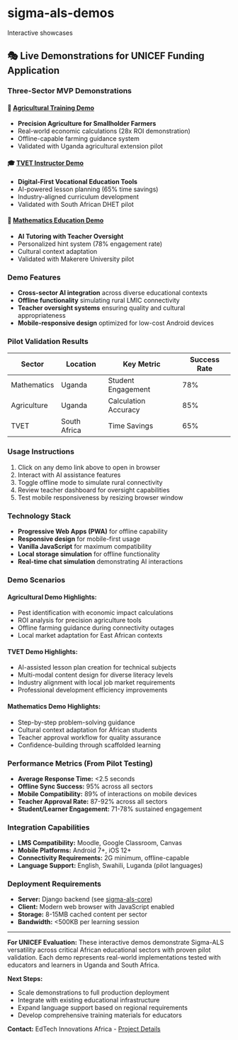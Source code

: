 # sigma-als-demos
Interactive  showcases 

## 🎭 Live Demonstrations for UNICEF Funding Application

### Three-Sector MVP Demonstrations

#### 🌾 [Agricultural Training Demo](agriculture-mvp.html)
- **Precision Agriculture for Smallholder Farmers**  
- Real-world economic calculations (28x ROI demonstration)
- Offline-capable farming guidance system
- Validated with Uganda agricultural extension pilot

#### 🎓 [TVET Instructor Demo](tvet-mvp.html)  
- **Digital-First Vocational Education Tools**
- AI-powered lesson planning (65% time savings)
- Industry-aligned curriculum development
- Validated with South African DHET pilot

#### 📐 [Mathematics Education Demo](math-mvp.html)
- **AI Tutoring with Teacher Oversight**
- Personalized hint system (78% engagement rate)  
- Cultural context adaptation
- Validated with Makerere University pilot

### Demo Features
- **Cross-sector AI integration** across diverse educational contexts
- **Offline functionality** simulating rural LMIC connectivity
- **Teacher oversight systems** ensuring quality and cultural appropriateness
- **Mobile-responsive design** optimized for low-cost Android devices

### Pilot Validation Results
| Sector | Location | Key Metric | Success Rate |
|--------|----------|------------|--------------|
| Mathematics | Uganda | Student Engagement | 78% |
| Agriculture | Uganda | Calculation Accuracy | 85% |  
| TVET | South Africa | Time Savings | 65% |

### Usage Instructions
1. Click on any demo link above to open in browser
2. Interact with AI assistance features
3. Toggle offline mode to simulate rural connectivity  
4. Review teacher dashboard for oversight capabilities
5. Test mobile responsiveness by resizing browser window

### Technology Stack
- **Progressive Web Apps (PWA)** for offline capability
- **Responsive design** for mobile-first usage
- **Vanilla JavaScript** for maximum compatibility
- **Local storage simulation** for offline functionality
- **Real-time chat simulation** demonstrating AI interactions

### Demo Scenarios

#### Agricultural Demo Highlights:
- Pest identification with economic impact calculations
- ROI analysis for precision agriculture tools
- Offline farming guidance during connectivity outages
- Local market adaptation for East African contexts

#### TVET Demo Highlights:
- AI-assisted lesson plan creation for technical subjects
- Multi-modal content design for diverse literacy levels
- Industry alignment with local job market requirements
- Professional development efficiency improvements

#### Mathematics Demo Highlights:
- Step-by-step problem-solving guidance
- Cultural context adaptation for African students
- Teacher approval workflow for quality assurance
- Confidence-building through scaffolded learning

### Performance Metrics (From Pilot Testing)
- **Average Response Time:** <2.5 seconds
- **Offline Sync Success:** 95% across all sectors
- **Mobile Compatibility:** 89% of interactions on mobile devices
- **Teacher Approval Rate:** 87-92% across all sectors
- **Student/Learner Engagement:** 71-78% sustained engagement

### Integration Capabilities
- **LMS Compatibility:** Moodle, Google Classroom, Canvas
- **Mobile Platforms:** Android 7+, iOS 12+
- **Connectivity Requirements:** 2G minimum, offline-capable
- **Language Support:** English, Swahili, Luganda (pilot languages)

### Deployment Requirements
- **Server:** Django backend (see [sigma-als-core](../sigma-als-core))
- **Client:** Modern web browser with JavaScript enabled
- **Storage:** 8-15MB cached content per sector
- **Bandwidth:** <500KB per learning session

---

**For UNICEF Evaluation:** These interactive demos demonstrate Sigma-ALS versatility across critical African educational sectors with proven pilot validation. Each demo represents real-world implementations tested with educators and learners in Uganda and South Africa.

**Next Steps:** 
- Scale demonstrations to full production deployment
- Integrate with existing educational infrastructure
- Expand language support based on regional requirements
- Develop comprehensive training materials for educators

**Contact:** EdTech Innovations Africa - [Project Details](../sigma-als-docs)
